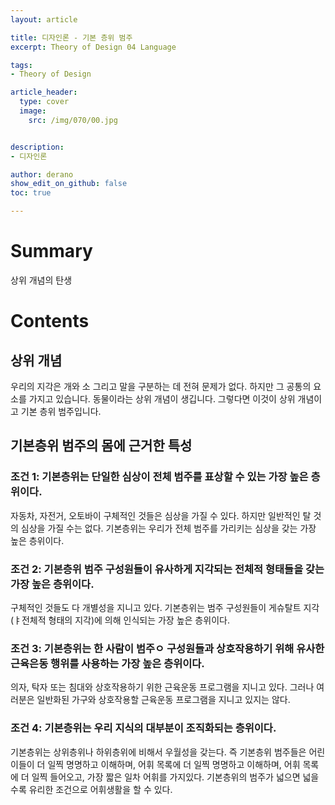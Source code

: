 ```yaml
---
layout: article

title: 디자인론 - 기본 층위 범주
excerpt: Theory of Design 04 Language

tags: 
- Theory of Design

article_header:
  type: cover
  image:
    src: /img/070/00.jpg


description: 
- 디자인론

author: derano
show_edit_on_github: false
toc: true

--- 
```

# Summary
상위 개념의 탄생  
  
# Contents

## 상위 개념
우리의 지각은 개와 소 그리고 말을 구분하는 데 전혀 문제가 없다. 하지만 그 공통의 요소를 가지고 있습니다. 동물이라는 상위 개념이 생깁니다. 그렇다면 이것이 상위 개념이고 기본 층위 범주입니다.

## 기본층위 범주의 몸에 근거한 특성
### 조건 1: 기본층위는 단일한 심상이 전체 범주를 표상할 수 있는 가장 높은 층위이다.
자동차, 자전거, 오토바이 구체적인 것들은 심상을 가질 수 있다. 하지만 일반적인 탈 것의 심상을 가질 수는 없다. 기본층위는 우리가 전체 범주를 가리키는 심상을 갖는 가장 높은 층위이다.
### 조건 2: 기본층위 범주 구성원들이 유사하게 지각되는 전체적 형태들을 갖는 가장 높은 층위이다.
구체적인 것들도 다 개별성을 지니고 있다. 기본층위는 범주 구성원들이 게슈탈트 지각(ㅑ전체적 형태의 지각)에 의해 인식되는 가장 높은 층위이다.
### 조건 3: 기본층위는 한 사람이 범주ㅇ 구성원들과 상호작용하기 위해 유사한 근육은동 행위를 사용하는 가장 높은 층위이다.
의자, 탁자 또는 침대와 상호작용하기 위한 근육운동 프로그램을 지니고 있다. 그러나 여러분은 일반화된 가구와 상호작용할 근육운동 프로그램을 지니고 있지는 않다.
### 조건 4: 기본층위는 우리 지식의 대부분이 조직화되는 층위이다.
기본층위는 상위층위나 하위층위에 비해서 우월성을 갖는다. 즉 기본층위 범주들은 어린이들이 더 일찍 명명하고 이해하며, 어휘 목록에 더 일찍 명명하고 이해하며, 어휘 목록에 더 일찍 들어오고, 가장 짧은 일차 어휘를 가지있다. 기본층위의 범주가 넓으면 넓을수록 유리한 조건으로 어휘생활을 할 수 있다.